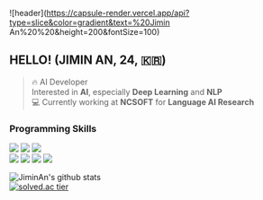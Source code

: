 ![header](https://capsule-render.vercel.app/api?type=slice&color=gradient&text=%20Jimin An%20%20&height=200&fontSize=100)
## HELLO! (JIMIN AN, 24, 🇰🇷)
> 🔥 AI Developer<br>
> Interested in **AI**, especially **Deep Learning** and **NLP**<br>
> 💻 Currently working at **NCSOFT** for **Language AI Research**

### Programming Skills
<img src="https://img.shields.io/badge/python-fluent-blue"/></a>
<img src="https://img.shields.io/badge/c++-fluent-blue"/></a>
<img src="https://img.shields.io/badge/c-fluent-blue"/></a><br>
<img src="https://img.shields.io/badge/java-advanced-green"/>
<img src="https://img.shields.io/badge/tensorflow-advanced-green"/>
<img src="https://img.shields.io/badge/pytorch-advanced-green"/>
<img src="https://img.shields.io/badge/keras-advanced-green"/>




![JiminAn's github stats](https://github-readme-stats.vercel.app/api?username=JiminAn&show_icons=true&theme=dracula)  
[![solved.ac tier](http://mazassumnida.wtf/api/v2/generate_badge?boj=als398)](https://solved.ac/als398)


 
